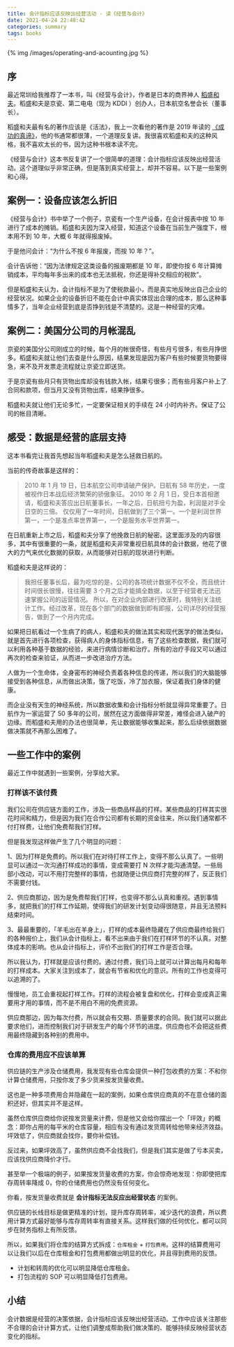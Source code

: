 ```yaml
---
title: 会计指标应该反映出经营活动 - 读《经营与会计》
date: 2021-04-24 22:48:42
categories: summary
tags: books
---
```


{% img /images/operating-and-acounting.jpg %}

## 序

最近常圳给我推荐了一本书，叫《经营与会计》，作者是日本的商界神人 [稻盛和夫](https://zh.wikipedia.org/wiki/%E7%A8%BB%E7%9B%9B%E5%92%8C%E5%A4%AB)。稻盛和夫是京瓷、第二电电（现为 KDDI ）创办人，日本航空名誉会长（董事长）。

稻盛和夫最有名的著作应该是《活法》，我上一次看他的著作是 2019 年读的 [《成功的真谛》](/2019/03/20/the-battle-of-dao/)，他的书通常都很薄，一个道理反复讲。我很喜欢稻盛和夫的这种风格，我不喜欢太长的书，因为这种书根本读不完。

《经营与会计》这本书反复讲了一个很简单的道理：会计指标应该反映出经营活动。这个道理似乎非常正确，但是落到真实经营上，却并不容易。以下是一些案例和心得。

## 案例一：设备应该怎么折旧

《经营与会计》书中举了一个例子，京瓷有一个生产设备，在会计报表中按 10 年进行了成本的摊销。稻盛和夫因为深入经营，知道这个设备在当前生产强度下，根本用不到 10 年，大概 6 年就得报废掉。

于是他问会计：“为什么不按 6 年报废，而按 10 年？”。

会计告诉他：“因为法律规定这类设备的报废期都是 10 年，即使你按 6 年计算摊销成本，平均每年多出来的成本也无法抵税，你还是得补交相应的税款”。

但是稻盛和夫认为，会计指标不是为了使税款最小，而是真实地反映出自己企业的经营状况。如果企业的设备折旧不能在会计中真实体现出合理的成本，那么这种事情多了，当年企业经营到底是否挣到钱是不清楚的。这是一种经营的灾难。

## 案例二：美国分公司的月帐混乱

京瓷的美国分公司刚成立的时候，每个月的帐很奇怪，有些月亏很多，有些月挣很多。稻盛和夫就让他们去查是什么原因，结果发现是因为客户有些时候要货物要得急，来不及开发票走流程就让京瓷立即送货。

于是京瓷有些月只有货物出库却没有钱款入帐，结果亏很多；而有些月客户补上了合同和款项，但当月又没有货物出库，结果挣很多。

稻盛和夫就让他们无论多忙，一定要保证相关的手续在 24 小时内补齐。保证了公司的帐目清晰。

## 感受：数据是经营的底层支持

这本书看完让我首先想起当年稻盛和夫是怎么拯救日航的。

当前的传奇故事是这样的：

> 2010 年 1 月 19 日，日本航空公司申请破产保护。日航有 58 年历史，一度被视作日本战后经济繁荣的骄傲象征。
> 2010 年 2 月 1 日，受日本首相邀请，稻盛和夫答应出日航董事长，一年之后，日航扭亏为盈，利润是对手全日空的三倍。
> 仅仅用了一年时间，日航做到了三个第一。一个是利润世界第一，一个是准点率世界第一，一个是服务水平世界第一。

在日航重新上市之后，稻盛和夫分享了他挽救日航的秘密。这里面涉及的内容很多，其中有很重要的一条，就是稻盛和夫非常重视日航具体的会计数据，他花了很大的力气来优化数据的获取，从而能够对日航的现状进行判断。

稻盛和夫是这样说的：

> 我担任董事长后，最为吃惊的是，公司的各项统计数据不仅不全，而且统计时间很长很慢，往往需要 3 个月之后才能搞全数据，以至于经营者无法迅速掌握公司的运营情况。
> 所以，在对企业内部进行改革时，我特别关注统计工作。经过改革，现在各个部门的数据做到即有即报，公司详尽的经营报告，做到了一个月内完成。

如果把日航看过一个生病了的病人，稻盛和夫的做法其实和现代医学的做法类似，就是首先进行各项检查，获得病人的身体指标信息，有了这些检查数据，我们就可以利用各种基于数据的经验，来进行病情诊断和治疗。所有的治疗手段又可以通过再次的检查来验证，从而进一步改进治疗方法。

人做为一个生命体，全身密布的神经负责着各种信息的传递，所以我们的大脑能够接受到各种信息，从而做出决策，饿了吃饭，冷了加衣服，保证着我们身体的健康。

而企业没有天生的神经系统，所以数据收集和会计指标分析就显得异常重要了。日航作为一家运营了 50 多年的公司，居然在这方面做得非常差，难怪会进入破产的边缘。而稻盛和夫用的办法也很简单，先让数据能够收集起来，那么后续依据数据做决策就不再那么困难了。

## 一些工作中的案例

最近工作中就遇到一些案例，分享给大家。

### 打样该不该付费

我们公司在供应链方面的工作，涉及一些商品样品的打样。某些商品的打样其实很花时间和精力，但是因为我们在合作公司都有长期的资金往来，所以我们通常都不付打样费，让他们免费帮我们打样。

但是我发现这样做产生了几个明显的问题：

1、因为打样是免费的。所以我们在对待打样工作上，变得不那么认真了。一些明显可以通过一次沟通打样成功的事情，变成需要打 N 次样才能沟通清楚。一些局部小改动，可以不用打完整样的事情，也就随便让供应商打完整的样了，反正我们不需要付钱。

2、供应商那边，因为是免费帮我们打样，也变得不那么认真和重视。遇到事情多，就把我们的打样工作延期，使得我们的研发计划变动得很随意，并且无法预料结束时间。

3、最最重要的，「羊毛出在羊身上」，打样的成本最终隐藏在了供应商最终给我们的各种报价上，我们从会计指标上，看不出来由于我们在打样环节的不认真，对整体成本的影响。也从会计指标上，评价不出我们的打样工作是否合理。

所以我认为，打样就是应该付费的。通过付费，我们马上就可以计算出每月和每年的打样成本。大家关注到成本了，就会有节省和优化的意识。所有的工作也变得可以追溯的了。

慢慢地，员工会重视起打样工作。打样的流程会被复盘和优化，打样会变成真正需要用才用的事情，而不是不用白不用的免费资源。

供应商那边，因为每次付费，所以就会有交期、质量要求的合同。我们就可以据此要求他们，进而控制我们对于研发生产的每个环节的进度。供应商也不会把这些费用最终隐藏到各种别的费用中。

### 仓库的费用应不应该单算

供应链的生产涉及仓储费用，我发现有些仓库会提供一种打包收费的方案：不和你计算仓储费用，只按你发了多少货来按发货量收费。

这也是一种多项费用合并隐藏在一起的案例，如果仓库供应商真的不在意仓储的面积还好，但其实并不是这样。

虽然仓库供应商给你说按发货量来计费，但是他又会给你摆出一个「坪效」的概念：即你占用的每平米的仓库容量，相应有没有通过发货周转给他带来经济效益。坪效低了，供应商就会找你，要你补偿钱。

反过来，如果坪效高了，虽然供应商不会找我们，但是我们其实是做了亏本买卖，应该找供应商降价才行。

甚至举一个极端的例子，如果按发货量收费的方案，你会惊奇地发现：你即使把库存周转率降成 0，你的仓储费用也仍然没有任何变化。

你看，按发货量收费就是 **会计指标无法反应出经营状态** 的案例。

供应链的长线目标是做更精准的计划，提升库存周转率，减少迭代的浪费，所以费用计算方式最好能够与库存周转率有直接关系。这样我们做的任何优化，都可以同步在财务指标上有所反馈。

所以，如果我们将仓库的结算方式拆成：`仓库租金` + `打包费用`。这样的结算费用可以让我们以后在仓库租金和打包费用都做出明显的优化，并且得到费用的反馈。

 * 计划和转周的优化可以明显降低仓库租金。
 * 打包流程的 SOP 可以明显降低打包费用。
 
## 小结

会计数据是经营的决策依据，会计指标应该反映出经营活动。工作中应该关注那些不合理的会计计算方式，让他们调整成帮助我们做决策的、能够持续反映经营状态变化的指标。



